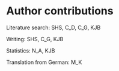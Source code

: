 # Author contributions
Literature search: SHS, C\_D, C\_G, KJB

Writing: SHS, C\_G, KJB

Statistics: N\_A, KJB

Translation from German: M\_K